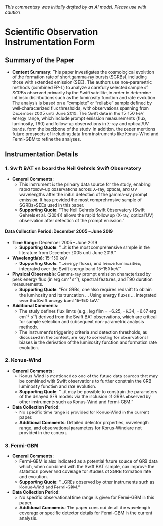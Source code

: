 _This commentary was initially drafted by an AI model. Please use with caution_

# Scientific Observation Instrumentation Form

## Summary of the Paper
- **Content Summary**: This paper investigates the cosmological evolution of the formation rate of short gamma‐ray bursts (SGRBs), including those with extended emission (SEE). The authors use non-parametric methods (combined EP-L) to analyze a carefully selected sample of SGRBs observed primarily by the Swift satellite, in order to determine intrinsic distributions such as the luminosity function and rate evolution. The analysis is based on a “complete” or “reliable” sample defined by well‐characterized flux thresholds, with observations spanning from December 2005 until June 2019. The Swift data in the 15–150 keV energy range, which include prompt emission measurements (flux, luminosity, T90) and follow-up observations in X-ray and optical/UV bands, form the backbone of the study. In addition, the paper mentions future prospects of including data from instruments like Konus-Wind and Fermi-GBM to refine the analyses.

## Instrumentation Details

### 1. Swift BAT on board the Neil Gehrels Swift Observatory
- **General Comments**:
   - This instrument is the primary data source for the study, enabling rapid follow-up observations across X-ray, optical, and UV wavelengths after the initial detection of the gamma-ray prompt emission. It has provided the most comprehensive sample of SGRBs+SEEs used in this paper.
   - **Supporting Quote**: “The Neil Gehrels Swift Observatory (Swift; Gehrels et al. (2004)) allows the rapid follow up (X-ray, optical/UV) observation after detection of the prompt emission.”
  
#### Data Collection Period: December 2005 – June 2019
- **Time Range**: December 2005 – June 2019  
   - **Supporting Quote**: “...it is the most comprehensive sample in the literature from December 2005 until June 2019.”
- **Wavelength(s)**: 15–150 keV  
   - **Supporting Quote**: “...energy ﬂuxes, and hence luminosities, integrated over the Swift energy band 15–150 keV.”
- **Physical Observable**: Gamma-ray prompt emission characterized by peak energy flux (in erg cm⁻² s⁻¹), spectral features, and T90 duration measurements.
   - **Supporting Quote**: “For GRBs, one also requires redshift to obtain the luminosity and its truncation … Using energy ﬂuxes … integrated over the Swift energy band 15–150 keV.”
- **Additional Comments**:
   - The study defines flux limits (e.g., log ﬂim = −6.25, −6.34, −6.67 erg cm⁻² s⁻¹) derived from the Swift BAT observations, which are critical for sample selection and subsequent non-parametric analysis methods.
   - The instrument’s triggering criteria and detection thresholds, as discussed in the context, are key to correcting for observational biases in the derivation of the luminosity function and formation rate evolution.

### 2. Konus-Wind
- **General Comments**:
   - Konus-Wind is mentioned as one of the future data sources that may be combined with Swift observations to further constrain the GRB luminosity function and rate evolution.
   - **Supporting Quote**: “...it may be possible to constrain the parameters of the delayed SFR models via the inclusion of GRBs observed by other instruments such as Konus-Wind and Fermi-GBM.”
- **Data Collection Period**:
   - No specific time range is provided for Konus-Wind in the current paper.
   - **Additional Comments**: Detailed detector properties, wavelength range, and observational parameters for Konus-Wind are not provided in the context.

### 3. Fermi-GBM
- **General Comments**:
   - Fermi-GBM is also indicated as a potential future source of GRB data which, when combined with the Swift BAT sample, can improve the statistical power and coverage for studies of SGRB formation rate and evolution.
   - **Supporting Quote**: “...GRBs observed by other instruments such as Konus-Wind and Fermi-GBM.”
- **Data Collection Period**:
   - No specific observational time range is given for Fermi-GBM in this paper.
   - **Additional Comments**: The paper does not detail the wavelength coverage or specific detector details for Fermi-GBM in the current analysis.

